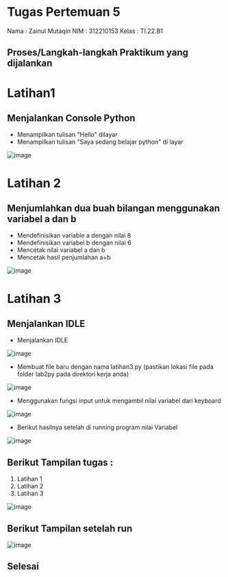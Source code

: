 # Tugas Pertemuan 5
Nama  : Zainul Mutaqin
NIM   : 312210153
Kelas : TI.22.B1

## Proses/Langkah-langkah Praktikum yang dijalankan

# Latihan1

## Menjalankan Console Python
- Menampilkan tulisan "Hello" dilayar
- Menampilkan tulisan "Saya sedang belajar python" di layar

![image](https://user-images.githubusercontent.com/115475424/197328920-a6c996f3-ca79-402e-9f4a-3c8658e9e9a7.png)


# Latihan 2

## Menjumlahkan dua buah bilangan menggunakan variabel a dan b
- Mendefinisikan variable a dengan nilai 8
- Mendefinisikan variabel b dengan nilai 6
- Mencetak nilai variabel a dan b
- Mencetak hasil penjumlahan a+b

![image](https://user-images.githubusercontent.com/115475424/197329007-d9066c0e-f4dc-4574-998d-50b87b706d2e.png)


# Latihan 3 

## Menjalankan IDLE

- Menjalankan IDLE

![image](https://user-images.githubusercontent.com/115475424/197329258-3f2ee7f7-ed0b-4b9a-a61c-4e6c7050520b.png)


- Membuat file baru dengan nama latihan3.py (pastikan lokasi file pada folder lab2py pada direktori kerja anda)

![image](https://user-images.githubusercontent.com/115475424/197329492-08a7f69e-8a95-4cfa-a406-5963af44a223.png)


- Menggunakan fungsi input untuk mengambil nilai variabel dari keyboard

![image](https://user-images.githubusercontent.com/115475424/197329584-1666e13c-77b0-4c67-ac23-325ca729d311.png)


- Berikut hasilnya setelah di running program nilai Variabel

![image](https://user-images.githubusercontent.com/115475424/197329638-98d863a1-3039-419a-a9b8-572c4332c2df.png)


## Berikut Tampilan tugas : 
1. Latihan 1
2. Latihan 2
3. Latihan 3

![image](https://user-images.githubusercontent.com/115475424/197381757-5bacd12f-17af-42ea-82e5-e4603f18bce8.png)

## Berikut Tampilan setelah run
![image](https://user-images.githubusercontent.com/115475424/197381792-c8deec24-fb8b-4c80-a19b-83f186e29274.png)



## Selesai


